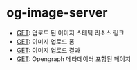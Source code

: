 # og-image-server

- [GET](/static): 업로드 된 이미지 스태틱 리소스 링크
- [GET](/form): 이미지 업로드 폼
- [GET](/result): 이미지 업로드 결과
- [GET](/og/:id): Opengraph 메타데이터 포함된 페이지
